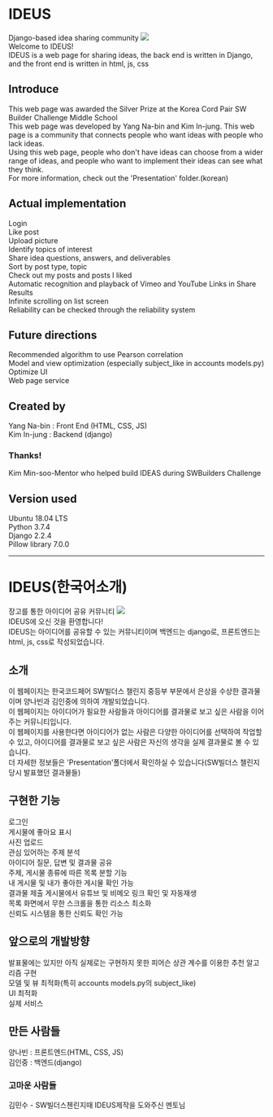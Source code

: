 # IDEUS
Django-based idea sharing community
<img src="https://lh5.googleusercontent.com/PgxrrSnIYAHq0s5xLK-eXj5bLS8VekBX4Krgdkd2WABnyhnvGBtnfbQ8huNpbLu-n48Hd9mNwg-iVK95oRid=w1920-h923"></img>
<br>Welcome to IDEUS!<br>
IDEUS is a web page for sharing ideas, the back end is written in Django, and the front end is written in html, js, css

<h2>Introduce</h2>
This web page was awarded the Silver Prize at the Korea Cord Pair SW Builder Challenge Middle School<br>
This web page was developed by Yang Na-bin and Kim In-jung.
This web page is a community that connects people who want ideas with people who lack ideas.<br>
Using this web page, people who don't have ideas can choose from a wider range of ideas, and people who want to implement their ideas can see what they think.<br>
For more information, check out the 'Presentation' folder.(korean)

<h2>Actual implementation</h2>
Login<br>
Like post<br>
Upload picture<br>
Identify topics of interest<br>
Share idea questions, answers, and deliverables<br>
Sort by post type, topic<br>
Check out my posts and posts I liked<br>
Automatic recognition and playback of Vimeo and YouTube Links in Share Results<br>
Infinite scrolling on list screen<br>
Reliability can be checked through the reliability system<br>

<h2>Future directions</h2>
Recommended algorithm to use Pearson correlation<br>
Model and view optimization (especially subject_like in accounts models.py)<br>
Optimize UI<br>
Web page service<br>

<h2>Created by</h2>
Yang Na-bin : Front End (HTML, CSS, JS)<br>
Kim In-jung : Backend (django)
<h3>Thanks!</h3>
Kim Min-soo-Mentor who helped build IDEAS during SWBuilders Challenge

<h2>Version used</h2>
Ubuntu 18.04 LTS<br>
Python 3.7.4<br>
Django 2.2.4<br>
Pillow library 7.0.0<br>

<hr>
<h1>IDEUS(한국어소개)</h1>
장고를 통한 아이디어 공유 커뮤니티
<img src="https://lh5.googleusercontent.com/PgxrrSnIYAHq0s5xLK-eXj5bLS8VekBX4Krgdkd2WABnyhnvGBtnfbQ8huNpbLu-n48Hd9mNwg-iVK95oRid=w1920-h923"></img>
<br>IDEUS에 오신 것을 환영합니다!<br>
IDEUS는 아이디어를 공유할 수 있는 커뮤니티이며 백엔드는 django로, 프론트엔드는 html, js, css로 작성되었습니다.

<h2>소개</h2>
이 웹페이지는 한국코드페어 SW빌더스 챌린지 중등부 부문에서 은상을 수상한 결과물이며 양나빈과 김인중에 의하여 개발되었습니다.<br>
이 웹페이지는 아이디어가 필요한 사람들과 아이디어를 결과물로 보고 싶은 사람을 이어주는 커뮤니티입니다.<br>
이 웹페이지를 사용한다면 아이디어가 없는 사람은 다양한 아이디어를 선택하여 작업할 수 있고, 아이디어를 결과물로 보고 싶은 사람은 자신의 생각을 실제 결과물로 볼 수 있습니다.<br>
더 자세한 정보들은 'Presentation'폴더에서 확인하실 수 있습니다(SW빌더스 챌린지 당시 발표했던 결과물들)

<h2>구현한 기능</h2>
로그인<br>
게시물에 좋아요 표시<br>
사진 업로드<br>
관심 있어하는 주제 분석<br>
아이디어 질문, 답변 및 결과물 공유<br>
주제, 게시물 종류에 따른 목록 분할 기능<br>
내 게시물 및 내가 좋아한 게시물 확인 가능<br>
결과물 제출 게시물에서 유튜브 및 비메오 링크 확인 및 자동재생<br>
목록 화면에서 무한 스크롤을 통한 리소스 최소화<br>
신뢰도 시스템을 통한 신뢰도 확인 가능<br>

<h2>앞으로의 개발방향</h2>
발표물에는 있지만 아직 실제로는 구현하지 못한 피어슨 상관 계수를 이용한 추천 알고리즘 구현<br>
모델 및 뷰 최적화(특히 accounts models.py의 subject_like)<br>
UI 최적화<br>
실제 서비스<br>

<h2>만든 사람들</h2>
양나빈 : 프론트엔드(HTML, CSS, JS)<br>
김인중 : 백엔드(django)
<h3>고마운 사람들</h3>
김민수 - SW빌더스첸린지때 IDEUS제작을 도와주신 멘토님
